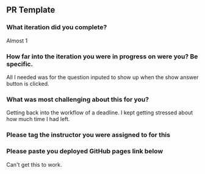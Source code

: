 ## PR Template

### What iteration did you complete?
Almost 1
### How far into the iteration you were in progress on were you? Be specific.
All I needed was for the question inputed to show up when the show answer button is clicked.
### What was most challenging about this for you?
Getting back into the workflow of a deadline. I kept getting stressed about how much time I had left.
### Please tag the instructor you were assigned to for this

### Please paste you deployed GitHub pages link below
Can't get this to work.

